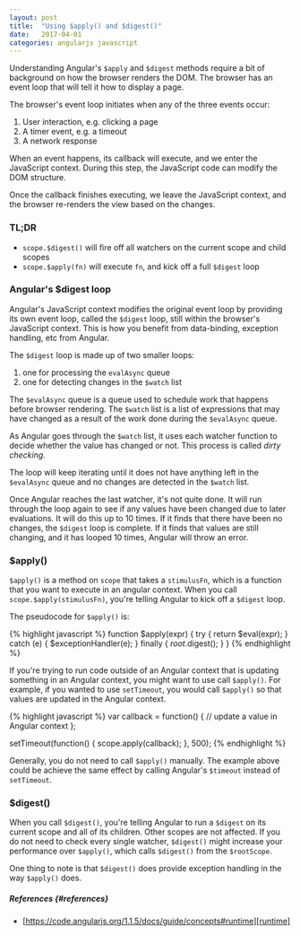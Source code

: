 ```yaml
---
layout: post
title:  "Using $apply() and $digest()"
date:   2017-04-01
categories: angularjs javascript
---
```


Understanding Angular's `$apply` and `$digest` methods require a bit of background on how the browser renders the DOM. The browser has an event loop that will tell it how to display a page.

The browser's event loop initiates when any of the three events occur:
  1. User interaction, e.g. clicking a page
  2. A timer event, e.g. a timeout
  3. A network response

When an event happens, its callback will execute, and we enter the JavaScript context. During this step, the JavaScript code can modify the DOM structure.

Once the callback finishes executing, we leave the JavaScript context, and the browser re-renders the view based on the changes.

### TL;DR
- `scope.$digest()` will fire off all watchers on the current scope and child scopes
- `scope.$apply(fn)` will execute `fn`, and kick off a full `$digest` loop

### Angular's $digest loop

Angular's JavaScript context modifies the original event loop by providing its own event loop, called the `$digest` loop, still within the browser's JavaScript context. This is how you benefit from data-binding, exception handling, etc from Angular.

The `$digest` loop is made up of two smaller loops:
1. one for processing the `evalAsync` queue
2. one for detecting changes in the `$watch` list

The `$evalAsync` queue is a queue used to schedule work that happens before browser rendering. The `$watch` list is a list of expressions that may have changed as a result of the work done during the `$evalAsync` queue. 

As Angular goes through the `$watch` list, it uses each watcher function to decide whether the value has changed or not. This process is called *dirty checking*.

The loop will keep iterating until it does not have anything left in the `$evalAsync` queue and no changes are detected in the `$watch` list.

Once Angular reaches the last watcher, it's not quite done. It will run through the loop again to see if any values have been changed due to later evaluations. It will do this up to 10 times. If it finds that there have been no changes, the `$digest` loop is complete. If it finds that values are still changing, and it has looped 10 times, Angular will throw an error.

### $apply()
`$apply()` is a method on `scope` that takes a `stimulusFn`, which is a function that you want to execute in an angular context. When you call `scope.$apply(stimulusFn)`, you're telling Angular to kick off a `$digest` loop.

The pseudocode for `$apply()` is:

{% highlight javascript %}
function $apply(expr) {
  try {
    return $eval(expr);
  } catch (e) {
    $exceptionHandler(e);
  } finally {
    $root.$digest();
  }
}
{% endhighlight %}

If you're trying to run code outside of an Angular context that is updating something in an Angular context, you might want to use call `$apply()`. For example, if you wanted to use `setTimeout`, you would call `$apply()` so that values are updated in the Angular context.

{% highlight javascript %}
var callback = function() {
  // update a value in Angular context
};

setTimeout(function() {
  scope.apply(callback);
}, 500);
{% endhighlight %}

Generally, you do not need to call `$apply()` manually. The example above could be achieve the same effect by calling Angular's `$timeout` instead of `setTimeout`.


### $digest()
When you call `$digest()`, you're telling Angular to run a `$digest` on its current scope and all of its children. Other scopes are not affected. If you do not need to check every single watcher, `$digest()` might increase your performance over `$apply()`, which calls `$digest()` from the `$rootScope`.

One thing to note is that `$digest()` does provide exception handling in the way `$apply()` does.


##### References {#references}
- [https://code.angularjs.org/1.1.5/docs/guide/concepts#runtime][runtime]

[runtime]: https://code.angularjs.org/1.1.5/docs/guide/concepts#runtime
